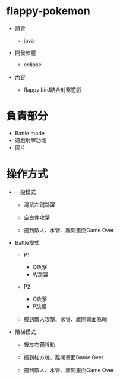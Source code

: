 # flappy-pokemon

* 語言
	* java
	
* 開發軟體
	* eclipse
	
* 內容
	* flappy bird結合射擊遊戲

# 負責部分
  * Battle mode
  * 遊戲射擊功能
  * 圖片
 
# 操作方式
* 一般模式

	* 滑鼠左鍵跳躍

	* 空白件攻擊
		
	* 撞到敵人、水管、離開畫面Game Over
	
* Battle模式
	
	* P1
		* Q攻擊
		* W跳躍

	* P2
		* O攻擊
		* P跳躍
		
	* 撞到敵人攻擊、水管、離開畫面為輸
	
* 階梯模式

	* 按左右鑑移動

	* 撞到紅方塊、離開畫面Game Over
		
	* 撞到敵人、水管、離開畫面Game Over
